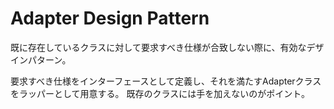# Adapter Design Pattern

既に存在しているクラスに対して要求すべき仕様が合致しない際に、有効なデザインパターン。

要求すべき仕様をインターフェースとして定義し、それを満たすAdapterクラスをラッパーとして用意する。
既存のクラスには手を加えないのがポイント。
